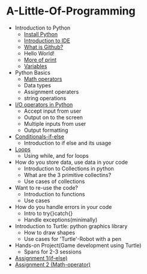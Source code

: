 # A-Little-Of-Programming
* Introduction to Python
  - [Install Python]( https://manjushriug.github.io/A-Little-Of-Programming/installpython)
  - [Introduction to IDE](https://manjushriug.github.io/A-Little-Of-Programming/IDE)
  - [What is Github?](https://manjushriug.github.io/A-Little-Of-Programming/Github)
  - Hello World!
  - [More of print](https://manjushriug.github.io/A-Little-Of-Programming/print)
  - [Variables](https://manjushriug.github.io/A-Little-Of-Programming/Variables)
* Python Basics
  - [Math operators](https://manjushriug.github.io/A-Little-Of-Programming/mathoperators)
  - Data types
  - Assignment operaters
  - string operations
* [I/O operators in Python](https://manjushriug.github.io/A-Little-Of-Programming/Input_output)
  - Accept input from user
  - Output on to the screen
  - Multiple inputs from user
  - Output formatting
* [Conditionals-if-else](https://manjushriug.github.io/A-Little-Of-Programming/conditionals)
  - Introduction to if else and its usage
* [Loops](https://manjushriug.github.io/A-Little-Of-Programming/loops)
  - Using while, and for loops
* How do you store data, use data in your code
   - Introduction to Collections in python
   - What are the 3 primitive collectins?
   - Use cases of collections
* Want to re-use the code?
  - Introduction to functions
  - Use cases
* How do you handle errors in your code
  - Intro to try{}catch{}
  - Handle exceptions(minimally)
* Introduction to Turtle: python graphics library
  - How to draw shapes
  - Use cases for 'Turtle'-Robot with a pen
* Hands-on Project(Game development using Turtle)
  -  Spans for 2-3 sessions
* [Assignment 1(if-else)](https://manjushriug.github.io/A-Little-Of-Programming/Assignments.md)
* [Assignment 2 (Math-operator)](https://manjushriug.github.io/A-Little-Of-Programming/Assignments-Math-Operator.md)
  
